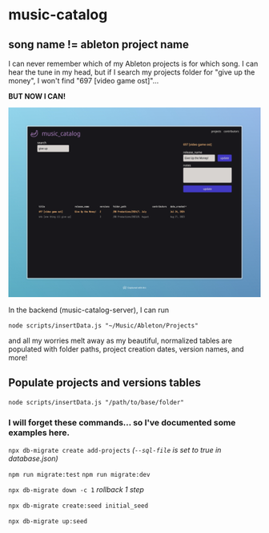 # music-catalog
## song name != ableton project name
I can never remember which of my Ableton projects is for which song. I can hear the tune in my head, but if I search my projects folder for "give up the money", I won't find "697 [video game ost]"...

**BUT NOW I CAN!**

![give up the money example](frontend/public/example.png)

In the backend (music-catalog-server), I can run
```
node scripts/insertData.js "~/Music/Ableton/Projects"
```
and all my worries melt away as my beautiful, normalized tables are populated with folder paths, project creation dates, version names, and more!

## Populate projects and versions tables
```
node scripts/insertData.js "/path/to/base/folder"
```

### I will forget these commands... so I've documented some examples here.

`npx db-migrate create add-projects`
_(`--sql-file` is set to true in database.json)_

`npm run migrate:test`
`npm run migrate:dev`

`npx db-migrate down -c 1`
_rollback 1 step_

`npx db-migrate create:seed initial_seed`

`npx db-migrate up:seed`